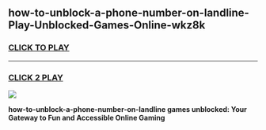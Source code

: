 
## how-to-unblock-a-phone-number-on-landline-Play-Unblocked-Games-Online-wkz8k
<h3>
<a href="https://premium76.site?title=how-to-unblock-a-phone-number-on-landline&ref=25A">CLICK TO PLAY</a></h3>
<hr>

<h3>
<a href="https://premium76.site?title=how-to-unblock-a-phone-number-on-landline&ref=25A">CLICK 2 PLAY</a>
  
</h3>

<a href="https://premium76.site?title=how-to-unblock-a-phone-number-on-landline&ref=25A"><img src="https://clearcache.store/games.png"></a>


**how-to-unblock-a-phone-number-on-landline games unblocked: Your Gateway to Fun and Accessible Online Gaming**
